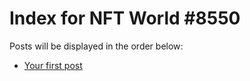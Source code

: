 # Index for NFT World #8550
Posts will be displayed in the order below:

- [Your first post](./001-first.md)

